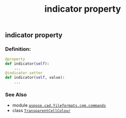 ﻿---
title: indicator property
second_title: Aspose.CAD for Python via .NET API References
description: 
type: docs
weight: 90
url: /python-net/aspose.cad.fileformats.cgm.commands/transparentcellcolour/indicator/
is_root: false
---

## indicator property

### Definition:
```python
@property
def indicator(self):
    ...
@indicator.setter
def indicator(self, value):
    ...
```

### See Also
* module [`aspose.cad.fileformats.cgm.commands`](../../)
* class [`TransparentCellColour`](/cad/python-net/aspose.cad.fileformats.cgm.commands/transparentcellcolour)
